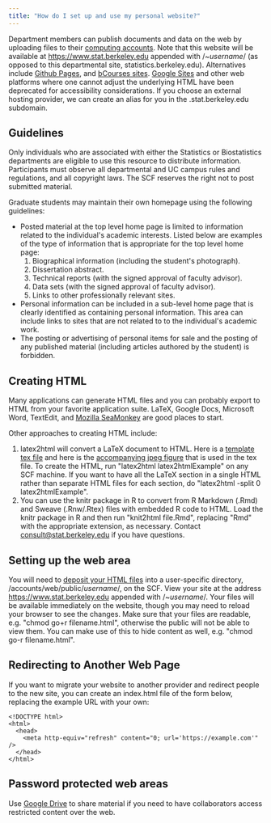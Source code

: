 ```yaml
---
title: "How do I set up and use my personal website?"
---
```

Department members can publish documents and data on the web by
uploading files to their [computing accounts](/getting-started/computing-accounts). Note that
this website will be available at https://www.stat.berkeley.edu appended
with /~*username*/ (as opposed to this departmental site,
statistics.berkeley.edu). Alternatives include [Github
Pages](https://pages.github.com/), and [bCourses
sites](https://bcourses.berkeley.edu/courses/1336779/pages/2-dot-3-create-your-course-site).
[Google
Sites](https://bconnected.berkeley.edu/collaboration-services/google/sites) and
other web platforms where one cannot adjust the underlying HTML have
been deprecated for accessibility considerations. If you choose an
external hosting provider, we can create an alias for you in the
.stat.berkeley.edu subdomain.

## Guidelines

Only individuals who are associated with either the Statistics or
Biostatistics departments are eligible to use this resource to
distribute information. Participants must observe all departmental and
UC campus rules and regulations, and all copyright laws. The SCF
reserves the right not to post submitted material.

Graduate students may maintain their own homepage using the following
guidelines:

- Posted material at the top level home page is limited to information
  related to the individual's academic interests. Listed below are
  examples of the type of information that is appropriate for the top
  level home page:
  1.  Biographical information (including the student's photograph).
  2.  Dissertation abstract.
  3.  Technical reports (with the signed approval of faculty advisor).
  4.  Data sets (with the signed approval of faculty advisor).
  5.  Links to other professionally relevant sites.
- Personal information can be included in a sub-level home page that is
  clearly identified as containing personal information. This area can
  include links to sites that are not related to to the individual's
  academic work.
- The posting or advertising of personal items for sale and the posting
  of any published material (including articles authored by the student)
  is forbidden.

## Creating HTML

Many applications can generate HTML files and you can probably export to
HTML from your favorite application suite. LaTeX, Google Docs, Microsoft
Word, TextEdit, and [Mozilla
SeaMonkey](http://www.seamonkey-project.org/) are good places to start.

Other approaches to creating HTML include:

1.  latex2html will convert a LaTeX document to HTML. Here is a
    [template tex
    file](https://www.stat.berkeley.edu/~scf/latex2htmlExample.tex) and
    here is the [accompanying jpeg
    figure](https://www.stat.berkeley.edu/~scf/escher-stars.jpg) that is
    used in the tex file. To create the HTML, run "latex2html
    latex2htmlExample" on any SCF machine. If you want to have all the
    LaTeX section in a single HTML rather than separate HTML files for
    each section, do "latex2html -split 0 latex2htmlExample".
2.  You can use the knitr package in R to convert from R Markdown (.Rmd)
    and Sweave (.Rnw/.Rtex) files with embedded R code to HTML. Load the
    knitr package in R and then run "knit2html file.Rmd", replacing
    "Rmd" with the appropriate extension, as necessary. Contact
    <consult@stat.berkeley.edu> if you have questions.

## Setting up the web area

You will need to [deposit your HTML files](/copying-files)
into a user-specific directory, /accounts/web/public/*username*/, on the
SCF. View your site at the address https://www.stat.berkeley.edu
appended with /~*username*/. Your files will be available immediately on
the website, though you may need to reload your browser to see the
changes. Make sure that your files are readable, e.g. "chmod go+r
filename.html", otherwise the public will not be able to view them. You
can make use of this to hide content as well, e.g. "chmod go-r
filename.html".

## Redirecting to Another Web Page

If you want to migrate your website to another provider and redirect
people to the new site, you can create an index.html file of the form
below, replacing the example URL with your own:

    <!DOCTYPE html>
    <html>
      <head>
        <meta http-equiv="refresh" content="0; url='https://example.com'" />
      </head>
    </html>

## Password protected web areas

Use [Google Drive](http://drive.google.com/a/berkeley.edu) to share
material if you need to have collaborators access restricted content
over the web.

